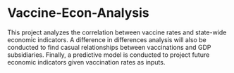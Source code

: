 # Vaccine-Econ-Analysis
This project analyzes the correlation between vaccine rates and state-wide economic indicators. A difference in differences analysis will also be conducted to find casual relationships between vaccinations and GDP subsidiaries. Finally, a predictive model is conducted to project future economic indicators given vaccination rates as inputs.
